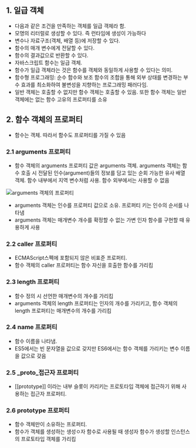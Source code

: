 ## 1. 일급 객체
- 다음과 같은 조건을 만족하는 객체를 일급 객체라 함.
 - 모명의 리터럴로 생성할 수 있다. 즉 런타임에 생성이 가능하다
 - 변수나 자료구조(객체, 배열 등)에 저장할 수 있다.
 - 함수의 매개 변수에게 전달할 수 있다.
 - 함수의 결과값으로 반환할 수 있다.
- 자바스크립트 함수는 일급 객체.
- 함수가 일급 객체라는 것은 함수를 객체와 동일하게 사용할 수 있다는 의미.
- 함수형 프로그래밍: 순수 함수와 보조 함수의 조합을 통해 외부 상태를 변경하는 부수 효과를 최소화하여 불변성을 지향하는 프로그래밍 패러다임.
- 일반 객체는 호출할 수 없지만 함수 객체는 호출할 수 있음. 또한 함수 객체는 일반 객체에는 없는 함수 고유의 프로퍼티를 소유

## 2. 함수 객체의 프로퍼티
- 함수는 객체. 따라서 함수도 프로퍼티를 가질 수 있음

### 2.1 arguments 프로퍼티
- 함수 객체의 arguments 프로퍼티 값은 arguments 객체. arguments 객체는 함수 호출 시 전달된 인수(argument)들의 정보를 담고 있는 순회 가능한 유사 배열 객체. 함수 내부에서 지역 변수처럼 사용. 함수 외부에서는 사용할 수 없음

![arguments 객체의 프로퍼티](https://poiemaweb.com/assets/fs-images/17-2.png)

- arguments 객체는 인수를 프로퍼티 값으로 소유. 프로퍼티 키는 인수의 순서를 나타냄
- arguments 객체는 매개변수 개수를 확정할 수 없는 가변 인자 함수를 구현할 때 유용하게 사용

### 2.2 caller 프로퍼티
- ECMAScript스펙에 포함되지 않은 비표준 프로퍼티.
- 함수 객체의 caller 프로퍼티는 함수 자신을 호출한 함수를 가리킴

### 2.3 length 프로퍼티
- 함수 정의 시 선언한 매개변수의 개수를 가리킴
- arguments 객체의 length 프로퍼티는 인자의 개수를 가리키고, 함수 객체의 length 프로퍼티는 매개변수의 개수를 가리킴

### 2.4 name 프로퍼티
- 함수 이름을 나타냄.
- ES5에서는 빈 문자열을 값으로 갖지만 ES6에서는 함수 객체를 가리키는 변수 이름을 값으로 갖음

### 2.5 _proto_접근자 프로퍼티
- \[[prototype]] 이라는 내부 슬롯이 카리키는 프로토타입 객체에 접근하기 위해 사용하는 접근자 프로퍼티.

### 2.6 prototype 프로퍼티
- 함수 객체만이 소유하는 프로퍼티.
- 함수가 객체를 생성하는 생성ㅇ자 함수로 사용될 때 생성자 함수가 생성할 인스턴스의 프로토타입 객체를 가리킴

